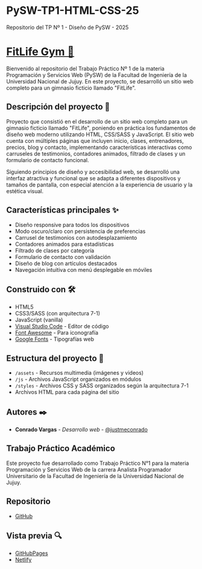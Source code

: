 # PySW-TP1-HTML-CSS-25
Repositorio del TP Nº 1 - Diseño de PySW - 2025
# [FitLife Gym 💪](https://justmeconrado.github.io/PySW-TP1-HTML-CSS-25/)
Bienvenido al repositorio del Trabajo Práctico Nº 1 de la materia Programación y Servicios Web (PySW) de la Facultad de Ingeniería de la Universidad Nacional de Jujuy. En este proyecto, se desarrolló un sitio web completo para un gimnasio ficticio llamado "FitLife".

## Descripción del proyecto 📝

Proyecto que consistió en el desarrollo de un sitio web completo para un gimnasio ficticio llamado "FitLife", poniendo en práctica los fundamentos de diseño web moderno utilizando HTML, CSS/SASS y JavaScript. El sitio web cuenta con múltiples páginas que incluyen inicio, clases, entrenadores, precios, blog y contacto, implementando características interactivas como carruseles de testimonios, contadores animados, filtrado de clases y un formulario de contacto funcional.

Siguiendo principios de diseño y accesibilidad web, se desarrolló una interfaz atractiva y funcional que se adapta a diferentes dispositivos y tamaños de pantalla, con especial atención a la experiencia de usuario y la estética visual.

## Características principales ✨

- Diseño responsive para todos los dispositivos
- Modo oscuro/claro con persistencia de preferencias
- Carrusel de testimonios con autodesplazamiento
- Contadores animados para estadísticas
- Filtrado de clases por categoría
- Formulario de contacto con validación
- Diseño de blog con artículos destacados
- Navegación intuitiva con menú desplegable en móviles

## Construido con 🛠️

- HTML5
- CSS3/SASS (con arquitectura 7-1)
- JavaScript (vanilla)
- [Visual Studio Code](https://code.visualstudio.com) - Editor de código
- [Font Awesome](https://fontawesome.com) - Para iconografía
- [Google Fonts](https://fonts.google.com) - Tipografías web

## Estructura del proyecto 📁

- `/assets` - Recursos multimedia (imágenes y videos)
- `/js` - Archivos JavaScript organizados en módulos
- `/styles` - Archivos CSS y SASS organizados según la arquitectura 7-1
- Archivos HTML para cada página del sitio

## Autores ✒️

- **Conrado Vargas** - _Desarrollo web_ - [@justmeconrado](https://github.com/justmeconrado)

## Trabajo Práctico Académico

Este proyecto fue desarrollado como Trabajo Práctico N°1 para la materia Programación y Servicios Web de la carrera Analista Programador Universitario de la Facultad de Ingeniería de la Universidad Nacional de Jujuy.

## Repositorio

- [GitHub](https://github.com/justmeconrado/PySW-TP1-HTML-CSS-25)


## Vista previa 🔍

- [GitHubPages](https://justmeconrado.github.io/PySW-TP1-HTML-CSS-25/)
- [Netlify]((https://heroic-fenglisu-1598bb.netlify.app/))

